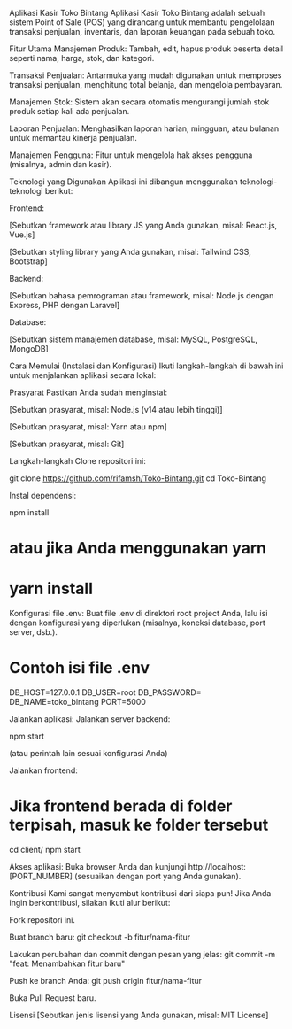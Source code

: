 Aplikasi Kasir Toko Bintang
Aplikasi Kasir Toko Bintang adalah sebuah sistem Point of Sale (POS) yang dirancang untuk membantu pengelolaan transaksi penjualan, inventaris, dan laporan keuangan pada sebuah toko.

Fitur Utama
Manajemen Produk: Tambah, edit, hapus produk beserta detail seperti nama, harga, stok, dan kategori.

Transaksi Penjualan: Antarmuka yang mudah digunakan untuk memproses transaksi penjualan, menghitung total belanja, dan mengelola pembayaran.

Manajemen Stok: Sistem akan secara otomatis mengurangi jumlah stok produk setiap kali ada penjualan.

Laporan Penjualan: Menghasilkan laporan harian, mingguan, atau bulanan untuk memantau kinerja penjualan.

Manajemen Pengguna: Fitur untuk mengelola hak akses pengguna (misalnya, admin dan kasir).

Teknologi yang Digunakan
Aplikasi ini dibangun menggunakan teknologi-teknologi berikut:

Frontend:

[Sebutkan framework atau library JS yang Anda gunakan, misal: React.js, Vue.js]

[Sebutkan styling library yang Anda gunakan, misal: Tailwind CSS, Bootstrap]

Backend:

[Sebutkan bahasa pemrograman atau framework, misal: Node.js dengan Express, PHP dengan Laravel]

Database:

[Sebutkan sistem manajemen database, misal: MySQL, PostgreSQL, MongoDB]

Cara Memulai (Instalasi dan Konfigurasi)
Ikuti langkah-langkah di bawah ini untuk menjalankan aplikasi secara lokal:

Prasyarat
Pastikan Anda sudah menginstal:

[Sebutkan prasyarat, misal: Node.js (v14 atau lebih tinggi)]

[Sebutkan prasyarat, misal: Yarn atau npm]

[Sebutkan prasyarat, misal: Git]

Langkah-langkah
Clone repositori ini:

git clone https://github.com/rifamsh/Toko-Bintang.git
cd Toko-Bintang

Instal dependensi:

npm install

# atau jika Anda menggunakan yarn

# yarn install

Konfigurasi file .env:
Buat file .env di direktori root project Anda, lalu isi dengan konfigurasi yang diperlukan (misalnya, koneksi database, port server, dsb.).

# Contoh isi file .env

DB_HOST=127.0.0.1
DB_USER=root
DB_PASSWORD=
DB_NAME=toko_bintang
PORT=5000

Jalankan aplikasi:
Jalankan server backend:

npm start

(atau perintah lain sesuai konfigurasi Anda)

Jalankan frontend:

# Jika frontend berada di folder terpisah, masuk ke folder tersebut

cd client/
npm start

Akses aplikasi:
Buka browser Anda dan kunjungi http://localhost:[PORT_NUMBER] (sesuaikan dengan port yang Anda gunakan).

Kontribusi
Kami sangat menyambut kontribusi dari siapa pun! Jika Anda ingin berkontribusi, silakan ikuti alur berikut:

Fork repositori ini.

Buat branch baru: git checkout -b fitur/nama-fitur

Lakukan perubahan dan commit dengan pesan yang jelas: git commit -m "feat: Menambahkan fitur baru"

Push ke branch Anda: git push origin fitur/nama-fitur

Buka Pull Request baru.

Lisensi
[Sebutkan jenis lisensi yang Anda gunakan, misal: MIT License]
